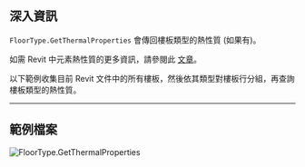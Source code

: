 ## 深入資訊
`FloorType.GetThermalProperties` 會傳回樓板類型的熱性質 (如果有)。

如需 Revit 中元素熱性質的更多資訊，請參閱此 [文章](https://help.autodesk.com/view/RVT/2024/CHT/?guid=GUID-3C378374-D360-4207-A558-3500922A452E)。

以下範例收集目前 Revit 文件中的所有樓板，然後依其類型對樓板行分組，再查詢樓板類型的熱性質。
___
## 範例檔案

![FloorType.GetThermalProperties](./Revit.Elements.FloorType.GetThermalProperties_img.jpg)
